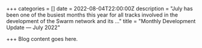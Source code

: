 +++
categories = []
date = 2022-08-04T22:00:00Z
description = "July has been one of the busiest months this year for all tracks involved in the development of the Swarm network and its ..."
title = "Monthly Development Update — July 2022"

+++
Blog content goes here.